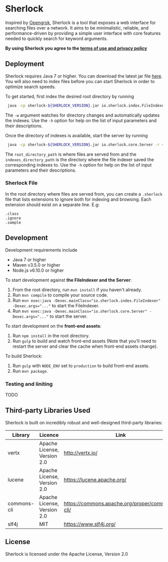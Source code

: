 # Sherlock

Inspired by [Opengrok](https://opengrok.github.io/OpenGrok/), Sherlock is a tool that exposes a web interface for
searching files over a network. It aims to be minimalistic, reliable, and performance-driven by providing a simple user
interface with core features needed to quickly search for keyword arguments.

**By using Sherlock you agree to the [terms of use and privacy policy](
    https://github.com/msindwan/sherlock/wiki/Terms-of-Use-and-Privacy-Policy)**

## Deployment

Sherlock requires Java 7 or higher. You can download the latest jar file
[here](https://github.com/msindwan/sherlock/releases). You will also need to index files before you can start
Sherlock in order to optimize search speeds.

To get started, first index the desired root directory by running

```bash
 java -cp sherlock-${SHERLOCK_VERSION}.jar io.sherlock.index.FileIndexer -w -t <target_directory_path> -o <output_directory_path>
```

The `-w` argument watches for directory changes and automatically updates the indexes. Use the `-h` option for help on
the list of input parameters and their descriptions.

Once the directory of indexes is available, start the server by running

```bash
 java -cp sherlock-${SHERLOCK_VERSION}.jar io.sherlock.core.Server -r <root_directory_path> -i <indexes_directory_path>
```

The `root_directory_path` is where files are served from and the `indexes_directory_path` is the directory where the
file indexer saved the corresponding indexes to. Use the `-h` option for help on the list of input parameters and their
descriptions.

### Sherlock File

In the root directory where files are served from, you can create a `.sherlock` file that lists extensions to ignore
both for indexing and browsing. Each extension should exist on a separate line.
E.g:

```
.class
.ignore
.sample
```

## Development
Development requirements include

* Java 7 or higher
* Maven v3.5.0 or higher
* Node.js v6.10.0 or higher

To start development against **the FileIndexer and the Server**:

1. From the root directory, run `mvn install` if you haven't already.
2. Run `mvn compile` to compile your source code.
3. Run `mvn exec:java -Dexec.mainClass="io.sherlock.index.FileIndexer" -Dexec.args="..."` to start the FileIndexer.
4. Run `mvn exec:java -Dexec.mainClass="io.sherlock.core.Server" -Dexec.args="..."` to start the server.

To start development on the **front-end assets**:

1. Run `npm install` in the root directory.
2. Run `gulp` to build and watch front-end assets (Note that you'll need to restart the server and clear the cache when front-end assets change).

To build Sherlock:

1. Run `gulp` with `NODE_ENV` set to `production` to build front-end assets.
2. Run `mvn package`.

### Testing and liniting

TODO

## Third-party Libraries Used

Sherlock is built on incredibly robust and well-designed third-party libraries:

| Library     | Licence                     | Link                                           |
|-------------|-----------------------------|------------------------------------------------|
| vertx       | Apache License, Version 2.0 | http://vertx.io/                               |
| lucene      | Apache License, Version 2.0 | https://lucene.apache.org/                     |
| commons-cli | Apache License, Version 2.0 | https://commons.apache.org/proper/commons-cli/ |
| slf4j       | MIT                         | https://www.slf4j.org/                         |

## License

Sherlock is licensed under the Apache License, Version 2.0
